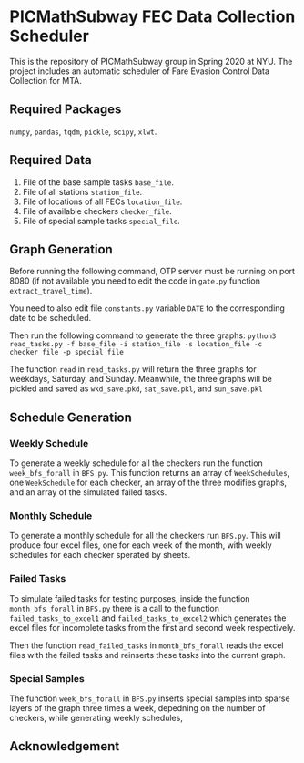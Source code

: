 # PICMathSubway FEC Data Collection Scheduler
This is the repository of PICMathSubway group in Spring 2020 at NYU. The project includes an automatic scheduler of Fare Evasion Control Data Collection for MTA.

## Required Packages
`numpy`, `pandas`, `tqdm`, `pickle`, `scipy`, `xlwt`.

## Required Data
1. File of the base sample tasks `base_file`.
2. File of all stations `station_file`.
3. File of locations of all FECs `location_file`.
4. File of available checkers `checker_file`.
5. File of special sample tasks `special_file`.

## Graph Generation
Before running the following command, OTP server must be running on port 8080 (if not available you need to edit the code in `gate.py` function `extract_travel_time`).

You need to also edit file `constants.py` variable `DATE` to the corresponding date to be scheduled.

Then run the following command to generate the three graphs:
`python3 read_tasks.py -f base_file -i station_file -s location_file -c checker_file -p special_file`

The function `read` in `read_tasks.py` will return the three graphs for weekdays, Saturday, and Sunday. Meanwhile, the three graphs will be pickled and saved as `wkd_save.pkd`, `sat_save.pkl`, and `sun_save.pkl`

## Schedule Generation

### Weekly Schedule
To generate a weekly schedule for all the checkers run the function `week_bfs_forall` in `BFS.py`. This function returns an array of `WeekSchedules`, one `WeekSchedule` for each checker, an array of the three modifies graphs, and an array of the simulated failed tasks.

### Monthly Schedule
To generate a monthly schedule for all the checkers run `BFS.py`. This will produce four excel files, one for each week of the month, with weekly schedules for each checker sperated by sheets.

### Failed Tasks
To simulate failed tasks for testing purposes, inside the function `month_bfs_forall` in `BFS.py` there is a call to the function `failed_tasks_to_excel1` and `failed_tasks_to_excel2` which generates the excel files for incomplete tasks from the first and second week respectively.

Then the function `read_failed_tasks` in `month_bfs_forall` reads the excel files with the failed tasks and reinserts these tasks into the current graph.

### Special Samples
The function `week_bfs_forall` in `BFS.py` inserts special samples into sparse layers of the graph three times a week, depedning on the number of checkers, while generating weekly schedules, 

## Acknowledgement

